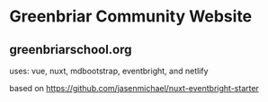 # Greenbriar Community Website
## greenbriarschool.org

uses: vue, nuxt, mdbootstrap, eventbright, and netlify

based on https://github.com/jasenmichael/nuxt-eventbright-starter